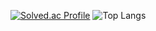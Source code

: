[![Solved.ac Profile](http://mazassumnida.wtf/api/v2/generate_badge?boj=devanys)](https://solved.ac/devanys/)
![Top Langs](https://github-readme-stats.vercel.app/api/top-langs/?username=YoseopLee&theme=synthwave)
